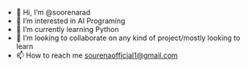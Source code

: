 - 👋 Hi, I’m @soorenarad
- 👀 I’m interested in AI Programing
- 🌱 I’m currently learning Python
- 💞️ I’m looking to collaborate on any kind of project/mostly looking to learn
- 📫 How to reach me sourenaofficial1@gmail.com

<!---
soorenarad/soorenarad is a ✨ special ✨ repository because its `README.md` (this file) appears on your GitHub profile.
You can click the Preview link to take a look at your changes.
--->
